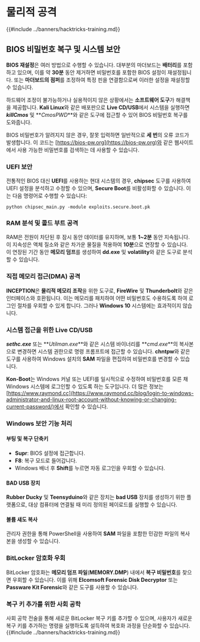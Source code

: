 # 물리적 공격

{{#include ../banners/hacktricks-training.md}}

## BIOS 비밀번호 복구 및 시스템 보안

**BIOS 재설정**은 여러 방법으로 수행할 수 있습니다. 대부분의 마더보드는 **배터리**를 포함하고 있으며, 이를 약 **30분** 동안 제거하면 비밀번호를 포함한 BIOS 설정이 재설정됩니다. 또는 **마더보드의 점퍼**를 조정하여 특정 핀을 연결함으로써 이러한 설정을 재설정할 수 있습니다.

하드웨어 조정이 불가능하거나 실용적이지 않은 상황에서는 **소프트웨어 도구**가 해결책을 제공합니다. **Kali Linux**와 같은 배포판으로 **Live CD/USB**에서 시스템을 실행하면 **_killCmos_** 및 **_CmosPWD_**와 같은 도구에 접근할 수 있어 BIOS 비밀번호 복구를 도와줍니다.

BIOS 비밀번호가 알려지지 않은 경우, 잘못 입력하면 일반적으로 **세 번**의 오류 코드가 발생합니다. 이 코드는 [https://bios-pw.org](https://bios-pw.org)와 같은 웹사이트에서 사용 가능한 비밀번호를 검색하는 데 사용할 수 있습니다.

### UEFI 보안

전통적인 BIOS 대신 **UEFI**를 사용하는 현대 시스템의 경우, **chipsec** 도구를 사용하여 UEFI 설정을 분석하고 수정할 수 있으며, **Secure Boot**를 비활성화할 수 있습니다. 이는 다음 명령어로 수행할 수 있습니다:

`python chipsec_main.py -module exploits.secure.boot.pk`

### RAM 분석 및 콜드 부트 공격

RAM은 전원이 차단된 후 잠시 동안 데이터를 유지하며, 보통 **1~2분** 동안 지속됩니다. 이 지속성은 액체 질소와 같은 차가운 물질을 적용하여 **10분**으로 연장할 수 있습니다. 이 연장된 기간 동안 **메모리 덤프**를 생성하여 **dd.exe** 및 **volatility**와 같은 도구로 분석할 수 있습니다.

### 직접 메모리 접근(DMA) 공격

**INCEPTION**은 **물리적 메모리 조작**을 위한 도구로, **FireWire** 및 **Thunderbolt**와 같은 인터페이스와 호환됩니다. 이는 메모리를 패치하여 어떤 비밀번호도 수용하도록 하여 로그인 절차를 우회할 수 있게 합니다. 그러나 **Windows 10** 시스템에는 효과적이지 않습니다.

### 시스템 접근을 위한 Live CD/USB

**_sethc.exe_** 또는 **_Utilman.exe_**와 같은 시스템 바이너리를 **_cmd.exe_**의 복사본으로 변경하면 시스템 권한으로 명령 프롬프트에 접근할 수 있습니다. **chntpw**와 같은 도구를 사용하여 Windows 설치의 **SAM** 파일을 편집하여 비밀번호를 변경할 수 있습니다.

**Kon-Boot**는 Windows 커널 또는 UEFI를 일시적으로 수정하여 비밀번호를 모른 채 Windows 시스템에 로그인할 수 있도록 하는 도구입니다. 더 많은 정보는 [https://www.raymond.cc](https://www.raymond.cc/blog/login-to-windows-administrator-and-linux-root-account-without-knowing-or-changing-current-password/)에서 확인할 수 있습니다.

### Windows 보안 기능 처리

#### 부팅 및 복구 단축키

- **Supr**: BIOS 설정에 접근합니다.
- **F8**: 복구 모드로 들어갑니다.
- Windows 배너 후 **Shift**를 누르면 자동 로그인을 우회할 수 있습니다.

#### BAD USB 장치

**Rubber Ducky** 및 **Teensyduino**와 같은 장치는 **bad USB** 장치를 생성하기 위한 플랫폼으로, 대상 컴퓨터에 연결될 때 미리 정의된 페이로드를 실행할 수 있습니다.

#### 볼륨 섀도 복사

관리자 권한을 통해 PowerShell을 사용하여 **SAM** 파일을 포함한 민감한 파일의 복사본을 생성할 수 있습니다.

### BitLocker 암호화 우회

BitLocker 암호화는 **메모리 덤프 파일**(**MEMORY.DMP**) 내에서 **복구 비밀번호**를 찾으면 우회할 수 있습니다. 이를 위해 **Elcomsoft Forensic Disk Decryptor** 또는 **Passware Kit Forensic**와 같은 도구를 사용할 수 있습니다.

### 복구 키 추가를 위한 사회 공학

사회 공학 전술을 통해 새로운 BitLocker 복구 키를 추가할 수 있으며, 사용자가 새로운 복구 키를 추가하는 명령을 실행하도록 설득하여 복호화 과정을 단순화할 수 있습니다.
{{#include ../banners/hacktricks-training.md}}
